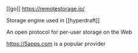 [[go]] https://remotestorage.io/

Storage engine used in [[hyperdraft]]

An open protocol for per-user storage on the Web

https://5apps.com is a popular provider